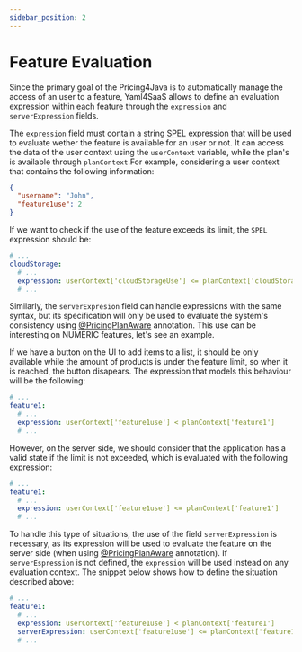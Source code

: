 ```yaml
---
sidebar_position: 2
---
```


# Feature Evaluation

Since the primary goal of the Pricing4Java is to automatically manage the access of an user to a feature, Yaml4SaaS allows to define an evaluation expression within each feature through the `expression` and `serverExpression` fields.

The `expression` field must contain a string [SPEL](https://docs.spring.io/spring-framework/docs/3.2.x/spring-framework-reference/html/expressions.html) expression that will be used to evaluate wether the feature is available for an user or not. It can access the data of the user context using the `userContext` variable, while the plan's is available through `planContext`.For example, considering a user context that contains the following information:

```json
{
  "username": "John",
  "feature1use": 2
}
```

If we want to check if the use of the feature exceeds its limit, the `SPEL` expression should be:

```yaml
# ...
cloudStorage:
  # ...
  expression: userContext['cloudStorageUse'] <= planContext['cloudStorage']
  # ...
```

Similarly, the `serverExpresion` field can handle expressions with the same syntax, but its specification will only be used to evaluate the system's consistency using [@PricingPlanAware](../Pricing4Java/pricingplan-aware.md) annotation. This use can be interesting on NUMERIC features, let's see an example.

If we have a button on the UI to add items to a list, it should be only available while the amount of products is under the feature limit, so when it is reached, the button disapears. The expression that models this behaviour will be the following:

```yaml
# ...
feature1:
  # ...
  expression: userContext['feature1use'] < planContext['feature1']
  # ...
```

However, on the server side, we should consider that the application has a valid state if the limit is not exceeded, which is evaluated with the following expression:

```yaml
# ...
feature1:
  # ...
  expression: userContext['feature1use'] <= planContext['feature1']
  # ...
```

To handle this type of situations, the use of the field `serverExpression` is necessary, as its expression will be used to evaluate the feature on the server side (when using [@PricingPlanAware](../Pricing4Java/pricingplan-aware.md) annotation). If `serverEspression` is not defined, the `expression` will be used instead on any evaluation context. The snippet below shows how to define the situation described above:

```yaml
# ...
feature1:
  # ...
  expression: userContext['feature1use'] < planContext['feature1']
  serverExpression: userContext['feature1use'] <= planContext['feature1']
  # ...
```